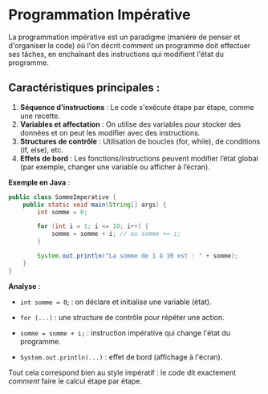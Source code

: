 # Programmation Impérative

La programmation impérative est un paradigme (manière de penser et d'organiser le code) où l'on décrit comment un programme doit effectuer ses tâches, en enchaînant des instructions qui modifient l'état du programme.

## Caractéristiques principales :

1. **Séquence d'instructions** : Le code s'exécute étape par étape, comme une recette.
2. **Variables et affectation** : On utilise des variables pour stocker des données et on peut les modifier avec des instructions.
3. **Structures de contrôle** : Utilisation de boucles (for, while), de conditions (if, else), etc.
4. **Effets de bord** : Les fonctions/instructions peuvent modifier l’état global (par exemple, changer une variable ou afficher à l’écran).

**Exemple en Java** :

```java
public class SommeImperative {
    public static void main(String[] args) {
        int somme = 0;

        for (int i = 1; i <= 10; i++) {
            somme = somme + i; // ou somme += i;
        }

        System.out.println("La somme de 1 à 10 est : " + somme);
    }
}
```

**Analyse** :

- `int somme = 0`; : on déclare et initialise une variable (état).

- `for (...)` : une structure de contrôle pour répéter une action.

- `somme = somme + i;` : instruction impérative qui change l'état du programme.

- `System.out.println(...)` : effet de bord (affichage à l'écran).

Tout cela correspond bien au style impératif : le code dit exactement _comment_ faire le calcul étape par étape.
